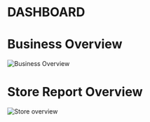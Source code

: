 # DASHBOARD 

# Business Overview
![Business Overview](https://github.com/Kuame-Klaus/DreamComfort/assets/141528444/de1f9c5d-cab4-4930-a1ce-4c7cddf0928e)


# Store Report Overview
![Store overview](https://github.com/Kuame-Klaus/DreamComfort/assets/141528444/6c24a861-1eb1-4383-999d-091983e5724e)
